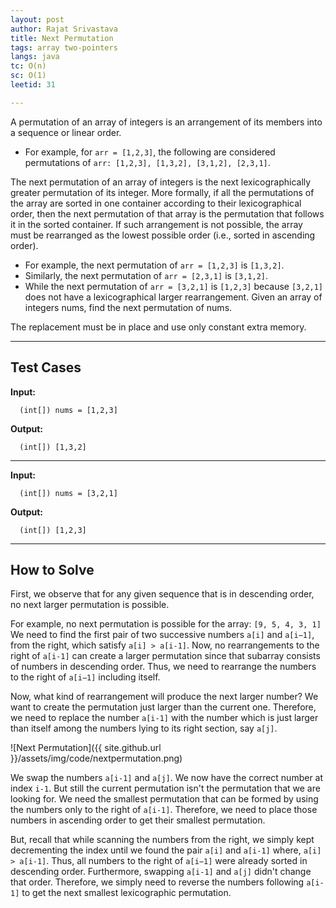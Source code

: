 ```yaml
---
layout: post
author: Rajat Srivastava
title: Next Permutation
tags: array two-pointers
langs: java
tc: O(n)
sc: O(1)
leetid: 31

---
```


A permutation of an array of integers is an arrangement of its members into a sequence or linear order.
- For example, for `arr = [1,2,3]`, the following are considered permutations of `arr: [1,2,3], [1,3,2], [3,1,2], [2,3,1]`.

The next permutation of an array of integers is the next lexicographically greater permutation of its integer. More formally, if all the permutations of the array are sorted in one container according to their lexicographical order, then the next permutation of that array is the permutation that follows it in the sorted container. If such arrangement is not possible, the array must be rearranged as the lowest possible order (i.e., sorted in ascending order).
- For example, the next permutation of `arr = [1,2,3]` is `[1,3,2]`.
- Similarly, the next permutation of `arr = [2,3,1]` is `[3,1,2]`.
- While the next permutation of `arr = [3,2,1]` is `[1,2,3]` because `[3,2,1]` does not have a lexicographical larger rearrangement.
Given an array of integers nums, find the next permutation of nums.

The replacement must be in place and use only constant extra memory.

---
## Test Cases

**Input:**

      (int[]) nums = [1,2,3]

**Output:**

      (int[]) [1,3,2]

---

**Input:**

      (int[]) nums = [3,2,1]

**Output:**

      (int[]) [1,2,3]

---

## How to Solve

First, we observe that for any given sequence that is in descending order, no next larger permutation is possible. 

For example, no next permutation is possible for the array: `[9, 5, 4, 3, 1]`
We need to find the first pair of two successive numbers `a[i]` and `a[i−1]`, from the right, which satisfy `a[i] > a[i-1]`. 
Now, no rearrangements to the right of `a[i-1]` can create a larger permutation since that subarray consists of numbers in descending order. 
Thus, we need to rearrange the numbers to the right of `a[i−1]` including itself.

Now, what kind of rearrangement will produce the next larger number? 
We want to create the permutation just larger than the current one. 
Therefore, we need to replace the number `a[i-1]` with the number which is just larger than itself among the numbers lying to its right section, say `a[j]`.

![Next Permutation]({{ site.github.url }}/assets/img/code/nextpermutation.png)

We swap the numbers `a[i-1]` and `a[j]`. We now have the correct number at index `i-1`. 
But still the current permutation isn't the permutation that we are looking for. 
We need the smallest permutation that can be formed by using the numbers only to the right of `a[i-1]`. 
Therefore, we need to place those numbers in ascending order to get their smallest permutation.

But, recall that while scanning the numbers from the right, we simply kept decrementing the index until we found the pair `a[i]` and `a[i-1]` where, `a[i] > a[i-1]`. 
Thus, all numbers to the right of `a[i−1]` were already sorted in descending order. 
Furthermore, swapping `a[i-1]` and `a[j]` didn't change that order. 
Therefore, we simply need to reverse the numbers following `a[i-1]` to get the next smallest lexicographic permutation.
